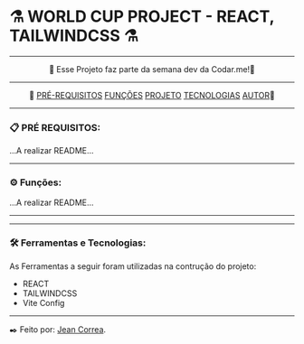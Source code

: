 # ⚗️ WORLD CUP PROJECT - REACT, TAILWINDCSS ⚗️


---

<p align="center">🚀 Esse Projeto faz parte da semana dev da Codar.me!🚀 </p>

---
 
<p align = "center" >📌 
    <a href="#">PRÉ-REQUISITOS</a>
    <a href="#">FUNÇÕES</a>
    <a href="#">PROJETO</a>
    <a href="#">TECNOLOGIAS</a>
    <a href="#">AUTOR</a>📌 
</p> 

---

### 📋  PRÉ REQUISITOS: 
   <p >...A realizar README...</p>

---

### ⚙️ Funções:

<p>...A realizar README...</p>

---



---

### 🛠️ Ferramentas e Tecnologias:

As Ferramentas a seguir foram utilizadas na contrução do projeto:

- REACT
- TAILWINDCSS
- Vite Config

---

✒️ Feito por: <a href="https://jeancorreaportfolio.netlify.app/">Jean Correa</a>. 
